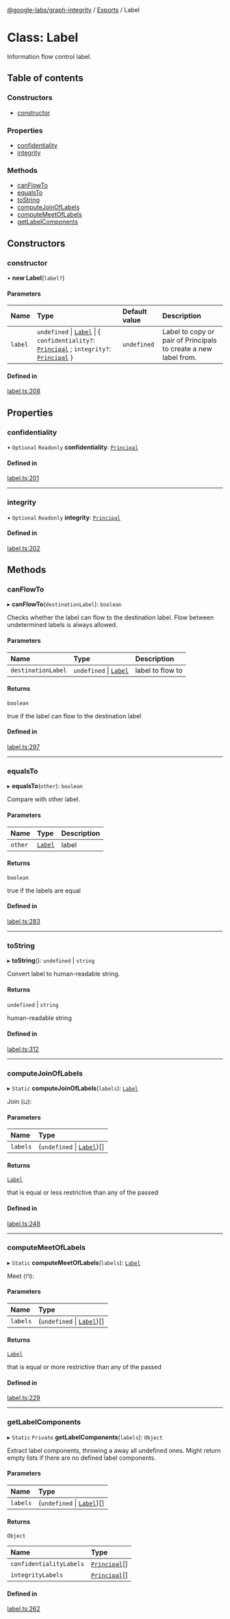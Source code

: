 [@google-labs/graph-integrity](../README.md) / [Exports](../modules.md) / Label

# Class: Label

Information flow control label.

## Table of contents

### Constructors

- [constructor](Label.md#constructor)

### Properties

- [confidentiality](Label.md#confidentiality)
- [integrity](Label.md#integrity)

### Methods

- [canFlowTo](Label.md#canflowto)
- [equalsTo](Label.md#equalsto)
- [toString](Label.md#tostring)
- [computeJoinOfLabels](Label.md#computejoinoflabels)
- [computeMeetOfLabels](Label.md#computemeetoflabels)
- [getLabelComponents](Label.md#getlabelcomponents)

## Constructors

### constructor

• **new Label**(`label?`)

#### Parameters

| Name | Type | Default value | Description |
| :------ | :------ | :------ | :------ |
| `label` | `undefined` \| [`Label`](Label.md) \| { `confidentiality?`: [`Principal`](Principal.md) ; `integrity?`: [`Principal`](Principal.md)  } | `undefined` | Label to copy or pair of Principals to create a new label from. |

#### Defined in

[label.ts:208](https://github.com/Chizobaonorh/labs-prototypes/blob/0d5a680/seeds/graph-integrity/src/label.ts#L208)

## Properties

### confidentiality

• `Optional` `Readonly` **confidentiality**: [`Principal`](Principal.md)

#### Defined in

[label.ts:201](https://github.com/Chizobaonorh/labs-prototypes/blob/0d5a680/seeds/graph-integrity/src/label.ts#L201)

___

### integrity

• `Optional` `Readonly` **integrity**: [`Principal`](Principal.md)

#### Defined in

[label.ts:202](https://github.com/Chizobaonorh/labs-prototypes/blob/0d5a680/seeds/graph-integrity/src/label.ts#L202)

## Methods

### canFlowTo

▸ **canFlowTo**(`destinationLabel`): `boolean`

Checks whether the label can flow to the destination label.
Flow between undetermined labels is always allowed.

#### Parameters

| Name | Type | Description |
| :------ | :------ | :------ |
| `destinationLabel` | `undefined` \| [`Label`](Label.md) | label to flow to |

#### Returns

`boolean`

true if the label can flow to the destination label

#### Defined in

[label.ts:297](https://github.com/Chizobaonorh/labs-prototypes/blob/0d5a680/seeds/graph-integrity/src/label.ts#L297)

___

### equalsTo

▸ **equalsTo**(`other`): `boolean`

Compare with other label.

#### Parameters

| Name | Type | Description |
| :------ | :------ | :------ |
| `other` | [`Label`](Label.md) | label |

#### Returns

`boolean`

true if the labels are equal

#### Defined in

[label.ts:283](https://github.com/Chizobaonorh/labs-prototypes/blob/0d5a680/seeds/graph-integrity/src/label.ts#L283)

___

### toString

▸ **toString**(): `undefined` \| `string`

Convert label to human-readable string.

#### Returns

`undefined` \| `string`

human-readable string

#### Defined in

[label.ts:312](https://github.com/Chizobaonorh/labs-prototypes/blob/0d5a680/seeds/graph-integrity/src/label.ts#L312)

___

### computeJoinOfLabels

▸ `Static` **computeJoinOfLabels**(`labels`): [`Label`](Label.md)

Join (⊔):

#### Parameters

| Name | Type |
| :------ | :------ |
| `labels` | (`undefined` \| [`Label`](Label.md))[] |

#### Returns

[`Label`](Label.md)

that is equal or less restrictive than any of
the passed

#### Defined in

[label.ts:248](https://github.com/Chizobaonorh/labs-prototypes/blob/0d5a680/seeds/graph-integrity/src/label.ts#L248)

___

### computeMeetOfLabels

▸ `Static` **computeMeetOfLabels**(`labels`): [`Label`](Label.md)

Meet (⊓):

#### Parameters

| Name | Type |
| :------ | :------ |
| `labels` | (`undefined` \| [`Label`](Label.md))[] |

#### Returns

[`Label`](Label.md)

that is equal or more restrictive than any of
the passed

#### Defined in

[label.ts:229](https://github.com/Chizobaonorh/labs-prototypes/blob/0d5a680/seeds/graph-integrity/src/label.ts#L229)

___

### getLabelComponents

▸ `Static` `Private` **getLabelComponents**(`labels`): `Object`

Extract label components, throwing a away all undefined ones.
Might return empty lists if there are no defined label components.

#### Parameters

| Name | Type |
| :------ | :------ |
| `labels` | (`undefined` \| [`Label`](Label.md))[] |

#### Returns

`Object`

| Name | Type |
| :------ | :------ |
| `confidentialityLabels` | [`Principal`](Principal.md)[] |
| `integrityLabels` | [`Principal`](Principal.md)[] |

#### Defined in

[label.ts:262](https://github.com/Chizobaonorh/labs-prototypes/blob/0d5a680/seeds/graph-integrity/src/label.ts#L262)
